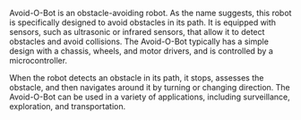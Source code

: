 Avoid-O-Bot is  an obstacle-avoiding robot. As the name suggests, this robot is specifically designed to avoid obstacles in its path. It is equipped with sensors, such as ultrasonic or infrared sensors, that allow it to detect obstacles and avoid collisions. The Avoid-O-Bot typically has a simple design with a chassis, wheels, and motor drivers, and is controlled by a microcontroller.

When the robot detects an obstacle in its path, it stops, assesses the obstacle, and then navigates around it by turning or changing direction. The Avoid-O-Bot can be used in a variety of applications, including surveillance, exploration, and transportation. 

